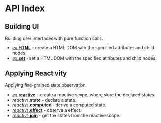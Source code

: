 # API Index

## Building UI

Building user interfaces with pure function calls.

- [_ex_.**HTML**](/echox-dom#HTML) - create a HTML DOM with the specified attributes and child nodes.
- [_ex_.**set**](/echox-dom#set) - set a HTML DOM with the specified attributes and child nodes.

## Applying Reactivity

Applying fine-grained state observation.

- [_ex_.**reactive**](/echox-reactive#reactive) - create a reactive scope, where store the declared states.
- [_reactive_.**state**](/echox-reactive#reactive-state) - declare a state.
- [_reactive_.**computed**](/echox-reactive#reactive-computed) - derive a computed state.
- [_reactive_.**effect**](/echox-reactive#reactive-effect) - observe a effect.
- [_reactive_.**join**](/echox-reactive#reactive-join) - get the states from the reactive scope.
